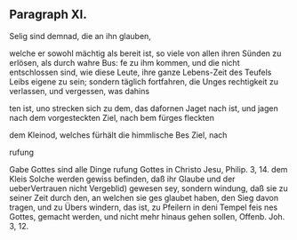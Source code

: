 

<!-- Seite 366 -->
Paragraph XI.
-------------

Selig sind demnad, die an ihn glauben,

welche er sowohl mächtig als bereit ist, so viele von allen ihren Sünden zu erlösen, als durch wahre Bus: fe zu ihm kommen, und die nicht entschlossen sind, wie diese Leute, ihre ganze Lebens-Zeit des Teufels Leibs eigene zu sein; sondern täglich fortfahren, die Unges rechtigkeit zu verlassen, und vergessen, was dahins

ten ist, uno strecken sich zu dem, das dafornen Jaget nach ist, und jagen nach dem vorgesteckten Ziel, nach bem fürges fleckten

dem Kleinod, welches fürhält die himmlische Bes Ziel, nach

rufung

Gabe Gottes sind alle Dinge rufung Gottes in Christo Jesu, Philip. 3, 14. dem Kleis Solche werden gewiss befinden,
daß ihr Glaube und der ueberVertrauen nicht Vergeblid) gewesen sey,
sondern windung, daß sie zu seiner Zeit durch den, an welchen
sie ges glaubet haben, den Sieg davon tragen, und zu Übers windern,
das ist, zu Pfeilern in deni Tempel feis nes Gottes, gemacht
werden, und nicht mehr hinaus gehen sollen, Offenb. Joh. 3, 12.

